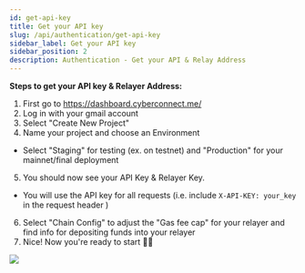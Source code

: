 ```yaml
---
id: get-api-key
title: Get your API key
slug: /api/authentication/get-api-key
sidebar_label: Get your API key
sidebar_position: 2
description: Authentication - Get your API & Relay Address
---
```


**Steps to get your API key & Relayer Address:**

1. First go to https://dashboard.cyberconnect.me/
2. Log in with your gmail account
3. Select "Create New Project"
4. Name your project and choose an Environment

- Select "Staging" for testing (ex. on testnet) and "Production" for your mainnet/final deployment

5. You should now see your API Key & Relayer Key.

- You will use the API key for all requests (i.e. include `X-API-KEY: your_key` in the request header )

6. Select "Chain Config" to adjust the "Gas fee cap" for your relayer and find info for depositing funds into your relayer
7. Nice! Now you're ready to start 🧑‍💻

![](/img/v2/cyberconnect_api_key_fast.gif)
